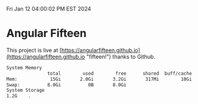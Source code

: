 Fri Jan 12 04:00:02 PM EST 2024

# Angular Fifteen


This project is live at [https://angularfifteen.github.io](https://angularfifteen.github.io "fifteen!") thanks to Github.

```bash
System Memory
               total        used        free      shared  buff/cache   available
Mem:            15Gi       2.0Gi       3.2Gi       317Mi        10Gi        13Gi
Swap:          8.0Gi          0B       8.0Gi
System Storage
1.2G	.
```
```bash
